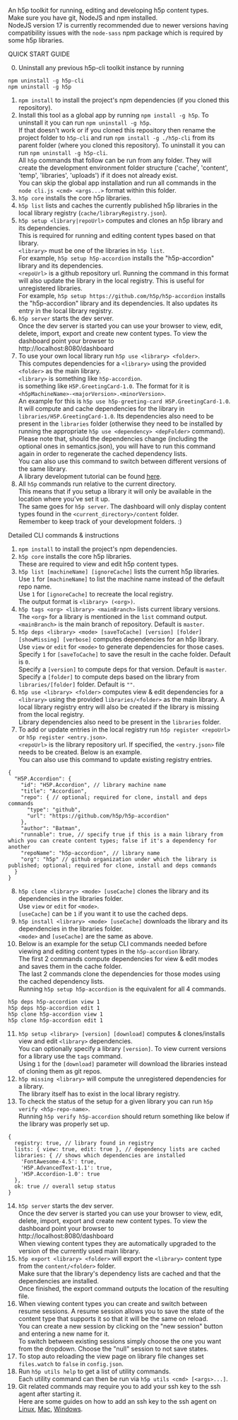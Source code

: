 An h5p toolkit for running, editing and developing h5p content types.  
Make sure you have git, NodeJS and npm installed.  
NodeJS version 17 is currently recommended due to newer versions having compatibility issues with the `node-sass` npm package which is required by some h5p libraries.  

QUICK START GUIDE

0. Uninstall any previous h5p-cli toolkit instance by running  
```
npm uninstall -g h5p-cli
npm uninstall -g h5p
```  
1. `npm install` to install the project's npm dependencies (if you cloned this repository).  
2. Install this tool as a global app by running `npm install -g h5p`. To uninstall it you can run `npm uninstall -g h5p`.  
If that doesn't work or if you cloned this repository then rename the project folder to `h5p-cli` and run `npm install -g ./h5p-cli` from its parent folder (where you cloned this repository). To uninstall it you can run `npm uninstall -g h5p-cli`.  
All `h5p` commands that follow can be run from any folder. They will create the development environment folder structure ('cache', 'content', 'temp', 'libraries', 'uploads') if it does not already exist.  
You can skip the global app installation and run all commands in the `node cli.js <cmd> <args...>` format within this folder.  
3. `h5p core` installs the core h5p libraries.  
4. `h5p list` lists and caches the currently published h5p libraries in the local library registry (`cache/libraryRegistry.json`).  
5. `h5p setup <library|repoUrl>` computes and clones an h5p library and its dependencies.  
This is required for running and editing content types based on that library.  
`<library>` must be one of the libraries in `h5p list`.  
For example, `h5p setup h5p-accordion` installs the "h5p-accordion" library and its dependencies.  
`<repoUrl>` is a github repository url. Running the command in this format will also update the library in the local registry. This is useful for unregistered libraries.  
For example, `h5p setup https://github.com/h5p/h5p-accordion` installs the "h5p-accordion" library and its dependencies. It also updates its entry in the local library registry.  
6. `h5p server` starts the dev server.  
Once the dev server is started you can use your browser to view, edit, delete, import, export and create new content types. To view the dashboard point your browser to  
http://localhost:8080/dashboard  
7. To use your own local library run `h5p use <library> <folder>`.  
This computes dependencies for a `<library>` using the provided `<folder>` as the main library.  
`<library>` is something like `h5p-accordion`.  
<folder> is something like `H5P.GreetingCard-1.0`. The format for it is `<h5pMachineName>-<majorVersion>.<minorVersion>`.  
An example for this is `h5p use h5p-greeting-card H5P.GreetingCard-1.0`. It will compute and cache dependencies for the library in `libraries/H5P.GreetingCard-1.0`. Its dependencies also need to be present in the `libraries` folder (otherwise they need to be installed by running the appropriate `h5p use <dependency> <depFolder>` command).  
Please note that, should the dependencies change (including the optional ones in semantics.json), you will have to run this command again in order to regenerate the cached dependency lists.  
You can also use this command to switch between different versions of the same library.  
A library development tutorial can be found [here](https://h5p.org/library-development).  
8. All `h5p` commands run relative to the current directory.  
This means that if you setup a library it will only be available in the location where you've set it up.  
The same goes for `h5p server`. The dashboard will only display content types found in the `<current_directory>/content` folder.  
Remember to keep track of your development folders. :)  

Detailed CLI commands & instructions

1. `npm install` to install the project's npm dependencies.  
2. `h5p core` installs the core h5p libraries.  
These are required to view and edit h5p content types.  
3. `h5p list [machineName] [ignoreCache]` lists the current h5p libraries.  
Use `1` for `[machineName]` to list the machine name instead of the default repo name.  
Use `1` for `[ignoreCache]` to recreate the local registry.  
The output format is `<library> (<org>)`.  
4. `h5p tags <org> <library> <mainBranch>` lists current library versions.  
The `<org>` for a library is mentioned in the `list` command output.  
`<mainBranch>` is the main branch of repository. Default is `master`.  
5. `h5p deps <library> <mode> [saveToCache] [version] [folder] [showMissing] [verbose]` computes dependencies for an h5p library.  
Use `view` or `edit` for `<mode>` to generate dependencies for those cases.  
Specify `1` for `[saveToCache]` to save the result in the cache folder. Default is `0`.  
Specify a `[version]` to compute deps for that version. Default is `master`.  
Specify a `[folder]` to compute deps based on the library from `libraries/[folder]` folder. Default is `""`.  
6. `h5p use <library> <folder>` computes view & edit dependencies for a `<library>` using the provided `libraries/<folder>` as the main library. A local library registry entry will also be created if the library is missing from the local registry.  
Library dependencies also need to be present in the `libraries` folder.  
7. To add or update entries in the local registry run `h5p register <repoUrl>` or `h5p register <entry.json>`.  
`<repoUrl>` is the library repository url.
If specified, the `<entry.json>` file needs to be created. Below is an example.  
You can also use this command to update existing registry entries.  
```
{
  "H5P.Accordion": {
    "id": "H5P.Accordion", // library machine name
    "title": "Accordion",
    "repo": { // optional; required for clone, install and deps commands
      "type": "github",
      "url": "https://github.com/h5p/h5p-accordion"
    },
    "author": "Batman",
    "runnable": true, // specify true if this is a main library from which you can create content types; false if it's a dependency for another
    "repoName": "h5p-accordion", // library name
    "org": "h5p" // github organization under which the library is published; optional; required for clone, install and deps commands
  }
}
```
8. `h5p clone <library> <mode> [useCache]` clones the library and its dependencies in the libraries folder.  
Use `view` or `edit` for `<mode>`.  
`[useCache]` can be `1` if you want it to use the cached deps.  
9. `h5p install <library> <mode> [useCache]` downloads the library and its dependencies in the libraries folder.  
`<mode>` and `[useCache]` are the same as above.  
10. Below is an example for the setup CLI commands needed before viewing and editing content types in the `h5p-accordion` library.  
The first 2 commands compute dependencies for view & edit modes and saves them in the cache folder.  
The last 2 commands clone the dependencies for those modes using the cached dependency lists.  
Running `h5p setup h5p-accordion` is the equivalent for all 4 commands.  
```
h5p deps h5p-accordion view 1
h5p deps h5p-accordion edit 1
h5p clone h5p-accordion view 1
h5p clone h5p-accordion edit 1
```
11. `h5p setup <library> [version] [download]` computes & clones/installs view and edit `<library>` dependencies.  
You can optionally specify a library `[version]`. To view current versions for a library use the `tags` command.  
Using `1` for the `[download]` parameter will download the libraries instead of cloning them as git repos.  
12. `h5p missing <library>` will compute the unregistered dependencies for a library.  
The library itself has to exist in the local library registry.  
13. To check the status of the setup for a given library you can run `h5p verify <h5p-repo-name>`.  
Running `h5p verify h5p-accordion` should return something like below if the library was properly set up.  
```
{
  registry: true, // library found in registry
  lists: { view: true, edit: true }, // dependency lists are cached
  libraries: { // shows which dependencies are installed
    'FontAwesome-4.5': true,
    'H5P.AdvancedText-1.1': true,
    'H5P.Accordion-1.0': true
  },
  ok: true // overall setup status
}

```
14. `h5p server` starts the dev server.  
Once the dev server is started you can use your browser to view, edit, delete, import, export and create new content types. To view the dashboard point your browser to  
http://localhost:8080/dashboard  
When viewing content types they are automatically upgraded to the version of the currently used main library.  
15. `h5p export <library> <folder>` will export the `<library>` content type from the `content/<folder>` folder.  
Make sure that the library's dependency lists are cached and that the dependencies are installed.  
Once finished, the export command outputs the location of the resulting file.  
16. When viewing content types you can create and switch between resume sessions. A resume session allows you to save the state of the content type that supports it so that it will be the same on reload.  
You can create a new session by clicking on the "new session" button and entering a new name for it.  
To switch between existing sessions simply choose the one you want from the dropdown. Choose the "null" session to not save states.  
17. To stop auto reloading the view page on library file changes set `files.watch` to `false` in `config.json`.  
18. Run `h5p utils help` to get a list of utility commands.  
Each utility command can then be run via `h5p utils <cmd> [<args>...]`.  
19. Git related commands may require you to add your ssh key to the ssh agent after starting it.  
Here are some guides on how to add an ssh key to the ssh agent on [Linux](https://docs.github.com/en/enterprise-cloud@latest/authentication/connecting-to-github-with-ssh/generating-a-new-ssh-key-and-adding-it-to-the-ssh-agent#adding-your-ssh-key-to-the-ssh-agent), [Mac](https://docs.github.com/en/enterprise-cloud@latest/authentication/connecting-to-github-with-ssh/generating-a-new-ssh-key-and-adding-it-to-the-ssh-agent?platform=mac#adding-your-ssh-key-to-the-ssh-agent), [Windows](https://docs.github.com/en/enterprise-cloud@latest/authentication/connecting-to-github-with-ssh/generating-a-new-ssh-key-and-adding-it-to-the-ssh-agent?platform=windows#adding-your-ssh-key-to-the-ssh-agent).  
